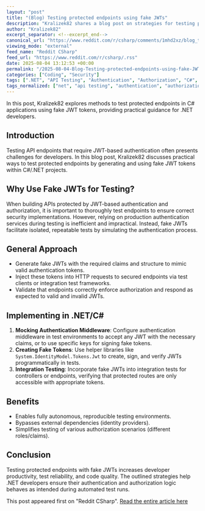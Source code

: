 ```yaml
---
layout: "post"
title: "(Blog) Testing protected endpoints using fake JWTs"
description: "Kralizek82 shares a blog post on strategies for testing protected API endpoints by employing fake JWT tokens. The article covers approaches to simulate authentication in .NET applications, enabling effective testing of endpoints that require JWT-based authorization."
author: "Kralizek82"
excerpt_separator: <!--excerpt_end-->
canonical_url: "https://www.reddit.com/r/csharp/comments/1mhd2xz/blog_testing_protected_endpoints_using_fake_jwts/"
viewing_mode: "external"
feed_name: "Reddit CSharp"
feed_url: "https://www.reddit.com/r/csharp/.rss"
date: 2025-08-04 13:12:53 +00:00
permalink: "/2025-08-04-Blog-Testing-protected-endpoints-using-fake-JWTs.html"
categories: ["Coding", "Security"]
tags: [".NET", "API Testing", "Authentication", "Authorization", "C#", "Coding", "Community", "Endpoint Security", "Fake JWT", "JWT", "Protected Endpoints", "Security", "Testing"]
tags_normalized: ["net", "api testing", "authentication", "authorization", "c", "coding", "community", "endpoint security", "fake jwt", "jwt", "protected endpoints", "security", "testing"]
---
```


In this post, Kralizek82 explores methods to test protected endpoints in C# applications using fake JWT tokens, providing practical guidance for .NET developers.<!--excerpt_end-->

## Introduction

Testing API endpoints that require JWT-based authentication often presents challenges for developers. In this blog post, Kralizek82 discusses practical ways to test protected endpoints by generating and using fake JWT tokens within C#/.NET projects.

## Why Use Fake JWTs for Testing?

When building APIs protected by JWT-based authentication and authorization, it is important to thoroughly test endpoints to ensure correct security implementations. However, relying on production authentication services during testing is inefficient and impractical. Instead, fake JWTs facilitate isolated, repeatable tests by simulating the authentication process.

## General Approach

- Generate fake JWTs with the required claims and structure to mimic valid authentication tokens.
- Inject these tokens into HTTP requests to secured endpoints via test clients or integration test frameworks.
- Validate that endpoints correctly enforce authorization and respond as expected to valid and invalid JWTs.

## Implementing in .NET/C#

1. **Mocking Authentication Middleware**: Configure authentication middleware in test environments to accept any JWT with the necessary claims, or to use specific keys for signing fake tokens.
2. **Creating Fake Tokens**: Use helper libraries like `System.IdentityModel.Tokens.Jwt` to create, sign, and verify JWTs programmatically in tests.
3. **Integration Testing**: Incorporate fake JWTs into integration tests for controllers or endpoints, verifying that protected routes are only accessible with appropriate tokens.

## Benefits

- Enables fully autonomous, reproducible testing environments.
- Bypasses external dependencies (identity providers).
- Simplifies testing of various authorization scenarios (different roles/claims).

## Conclusion

Testing protected endpoints with fake JWTs increases developer productivity, test reliability, and code quality. The outlined strategies help .NET developers ensure their authentication and authorization logic behaves as intended during automated test runs.

This post appeared first on "Reddit CSharp". [Read the entire article here](https://www.reddit.com/r/csharp/comments/1mhd2xz/blog_testing_protected_endpoints_using_fake_jwts/)
